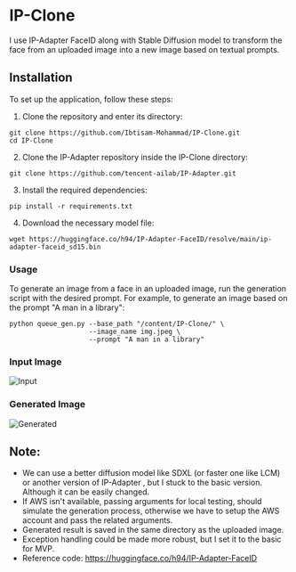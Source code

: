 # IP-Clone
I use IP-Adapter FaceID along with Stable Diffusion model to transform the face from an uploaded image into a new image based on textual prompts.

## Installation

To set up the application, follow these steps:

1. Clone the repository and enter its directory:

```
git clone https://github.com/Ibtisam-Mohammad/IP-Clone.git
cd IP-Clone
```
2. Clone the IP-Adapter repository inside the IP-Clone directory:

```
git clone https://github.com/tencent-ailab/IP-Adapter.git
```
3. Install the required dependencies:

```
pip install -r requirements.txt
```
4. Download the necessary model file:

```
wget https://huggingface.co/h94/IP-Adapter-FaceID/resolve/main/ip-adapter-faceid_sd15.bin
```
### Usage

To generate an image from a face in an uploaded image, run the generation script with the desired prompt. 
For example, to generate an image based on the prompt "A man in a library":

```
python queue_gen.py --base_path "/content/IP-Clone/" \
                    --image_name img.jpeg \
                    --prompt "A man in a library"
```
### Input Image
![Input](https://github.com/Ibtisam-Mohammad/IP-Clone/assets/63063432/f739d9af-34e7-4735-87fe-d105ac9fcb03)
### Generated Image
![Generated](https://github.com/Ibtisam-Mohammad/IP-Clone/assets/63063432/ac27480c-6c3a-4b29-bf23-8f49b3de88d6)

## Note:
- We can use a better diffusion model like SDXL (or faster one like LCM) or another version of IP-Adapter , but I stuck to the basic version. Although it can be easily changed.
- If AWS isn't available, passing arguments for local testing, should simulate the generation process, otherwise we have to setup the AWS account and pass the related arguments.
- Generated result is saved in the same directory as the uploaded image.
- Exception handling could be made more robust, but I set it to the basic for MVP.
- Reference code: https://huggingface.co/h94/IP-Adapter-FaceID
